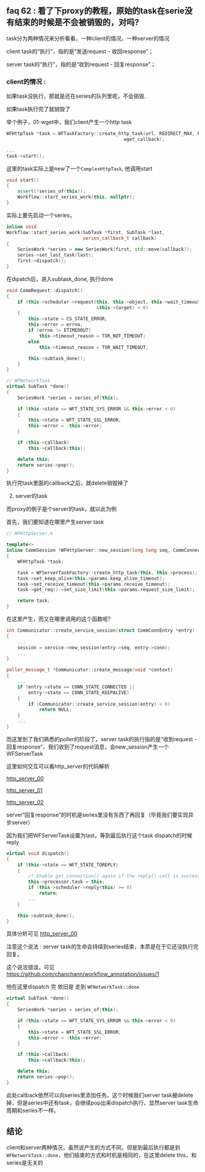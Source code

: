 ## faq 62 : 看了下proxy的教程，原始的task在serie没有结束的时候是不会被销毁的，对吗?

task分为两种情况来分析看看，一种client的情况，一种server的情况

client task的“执行”，指的是“发送request - 收回response”；

server task的“执行”，指的是“收到request - 回复response”；

### client的情况 :

如果task没执行，那就是还在series的队列里呢，不会销毁. 

如果task执行完了就销毁了

举个例子，01-wget中，我们client产生一个http task

```cpp
WFHttpTask *task = WFTaskFactory::create_http_task(url, REDIRECT_MAX, RETRY_MAX,
										   wget_callback);

...
task->start();
```

这里的task实际上是new了一个`ComplexHttpTask`, 他调用start

```cpp
void start()
{
    assert(!series_of(this));
    Workflow::start_series_work(this, nullptr);
}
```

实际上要先启动一个series，

```cpp
inline void
Workflow::start_series_work(SubTask *first, SubTask *last,
							series_callback_t callback)
{
	SeriesWork *series = new SeriesWork(first, std::move(callback));
	series->set_last_task(last);
	first->dispatch();
}
```

在dipatch后，进入subtask_done, 执行done

```cpp
void CommRequest::dispatch()
{
	if (this->scheduler->request(this, this->object, this->wait_timeout,
								 &this->target) < 0)
	{
		this->state = CS_STATE_ERROR;
		this->error = errno;
		if (errno != ETIMEDOUT)
			this->timeout_reason = TOR_NOT_TIMEOUT;
		else
			this->timeout_reason = TOR_WAIT_TIMEOUT;

		this->subtask_done();
	}
}
```

```cpp
// WFNetworkTask
virtual SubTask *done()
{
    SeriesWork *series = series_of(this);

    if (this->state == WFT_STATE_SYS_ERROR && this->error < 0)
    {
        this->state = WFT_STATE_SSL_ERROR;
        this->error = -this->error;
    }

    if (this->callback)
        this->callback(this);

    delete this;
    return series->pop();
}
```

执行完task里面的callback之后，就delete销毁掉了

2) server的task 

而proxy的例子是个server的task，就以此为例

首先，我们要知道在哪里产生server task

```cpp
// WFHttpServer.h

template<>
inline CommSession *WFHttpServer::new_session(long long seq, CommConnection *conn)
{
	WFHttpTask *task;

	task = WFServerTaskFactory::create_http_task(this, this->process);
	task->set_keep_alive(this->params.keep_alive_timeout);
	task->set_receive_timeout(this->params.receive_timeout);
	task->get_req()->set_size_limit(this->params.request_size_limit);

	return task;
}
```

在这里产生，而又在哪里调用的这个函数呢?

```cpp
int Communicator::create_service_session(struct CommConnEntry *entry)
{
    ...
	session = service->new_session(entry->seq, entry->conn);
    ...
}
```

```cpp
poller_message_t *Communicator::create_message(void *context)
{
    ...
	if (entry->state == CONN_STATE_CONNECTED ||
		entry->state == CONN_STATE_KEEPALIVE)
	{
		if (Communicator::create_service_session(entry) < 0)
			return NULL;
	}
    ...
}
```

而这里到了我们熟悉的poller的阶段了，server task的执行指的是“收到request - 回复response”，我们收到了request消息，会new_session产生一个WFServerTask

这里如何交互可以看http_server的代码解析

[http_server_00](22_http_server_00.md)

[http_server_01](22_http_server_01.md)

[http_server_02](22_http_server_02.md)

server“回复response”的时机是series里没有东西了再回复（毕竟我们要实现异步server）

因为我们把WFServerTask设置为last，等到最后执行这个task dispatch的时候reply

```cpp
virtual void dispatch()
{
	if (this->state == WFT_STATE_TOREPLY)
	{
		/* Enable get_connection() again if the reply() call is success. */
		this->processor.task = this;
		if (this->scheduler->reply(this) >= 0)
			return;
		...
	}

	this->subtask_done();
}
```

具体分析可见 [http_server_00](22_http_server_02.md)

注意这个说法 : server task的生命会持续到series结束，本质是在于它还没执行完回复。

这个说法错误，可见 https://github.com/chanchann/workflow_annotation/issues/1

他在这里dispatch 完 依旧是 走到 `WFNetworkTask::done`

```cpp
virtual SubTask *done()
{
	SeriesWork *series = series_of(this);

	if (this->state == WFT_STATE_SYS_ERROR && this->error < 0)
	{
		this->state = WFT_STATE_SSL_ERROR;
		this->error = -this->error;
	}

	if (this->callback)
		this->callback(this);

	delete this;
	return series->pop();
}
```

此处callback依然可以向series里添加任务。这个时候我们server task被delete掉，但是series中还有task，会继续pop出来dispatch执行，显然server task生命周期和series不一样。

## 结论

client和server两种情况，虽然说产生的方式不同，但是到最后执行都是到`WFNetworkTask::done`，他们结束的方式和时机是相同的，在这里delete this，和series是无关的
